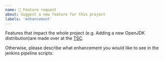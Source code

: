 ```yaml
---
name: 🚀 Feature request
about: Suggest a new feature for this project
labels: 'enhancement'
---
```


Features that impact the whole project (e.g. Adding a new OpenJDK distribution)are made over at the [TSC](https://github.com/AdoptOpenJDK/TSC/).

Otherwise, please describe what enhancement you would like to see in the jenkins pipeline scripts:

